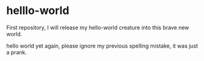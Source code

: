 # helllo-world
First repository, I will release my hello-world creature into this brave new world.

hello world yet again, please ignore my previous spelling mistake, it was just a prank.
